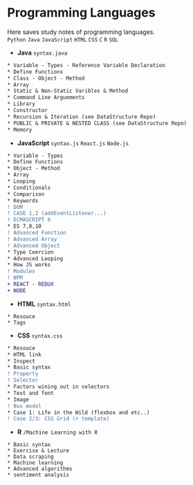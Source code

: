# Programming Languages
Here saves study notes of programming languages.  
`Python` `Java` `JavaScript` `HTML` `CSS` `C` `R` `SQL`  

* **Java** `syntax.java`
```diff
* Variable - Types - Reference Variable Declaration
* Define Functions 
* Class - Object - Method 
* Array 
* Static & Non-Static Varibles & Method 
* Command Line Arguements 
* Library 
* Constructor
* Recursion & Iteration (see DataStructure Repo)
* PUBLIC & PRIVATE & NESTED CLASS (see DataStructure Repo)
* Memory
```
* **JavaScript** `syntax.js` `React.js` `Node.js`
```diff
* Variable - Types
* Define Functions  
* Object - Method
* Array
* Looping
* Conditionals
* Comparison
* Keywords
! DOM
! CASE 1,2 (addEventListener...)
! ECMASCRIPT 6
* ES 7,8,10
! Advanced Function 
! Advanced Array
! Advanced Object
* Type Coercion
* Advanced Looping
* How JS works
! Modules
! NPM
+ REACT - REDUX
+ NODE
```
* **HTML** `syntax.html`
```
* Resouce
* Tags  
```
* **CSS** `syntax.css`
```diff
* Resouce
* HTML link
* Inspect
* Basic syntax
! Property
! Selector
* Factors wining out in selectors
* Text and font
* Image
! Box model
* Case 1: Life in the Wild (flexbox and etc..)
! Case 2/3: CSS Grid (+ template)
```
* **R** `/Machine Learning with R`
```
* Basic syntax
* Exercise & Lecture
* Data scraping
* Machine learning
* Advanced algorithms
* sentiment analysis
```


